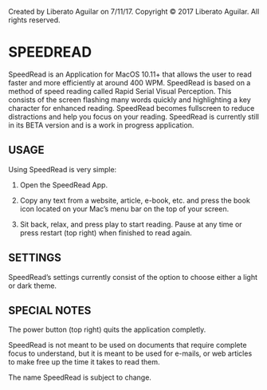 Created by Liberato Aguilar on 7/11/17.
Copyright © 2017 Liberato Aguilar. All rights reserved.

# SPEEDREAD

SpeedRead is an Application for MacOS 10.11+ that allows the user to read faster and more efficiently at around 400 WPM. SpeedRead is based on a method of speed reading called Rapid Serial Visual Perception. This consists of the screen flashing many words quickly and highlighting a key character for enhanced reading. SpeedRead becomes fullscreen to reduce distractions and help you focus on your reading. SpeedRead is currently still in its BETA version and is a work in progress application.

## USAGE

Using SpeedRead is very simple:

1. Open the SpeedRead App.

2. Copy any text from a website, article, e-book, etc. and press the book icon located on your Mac’s menu bar on the top of your screen.

3. Sit back, relax, and press play to start reading. Pause at any time or press restart (top right) when finished to read again.

## SETTINGS

SpeedRead’s settings currently consist of the option to choose either a light or dark theme.

## SPECIAL NOTES

The power button (top right) quits the application completly.

SpeedRead is not meant to be used on documents that require complete focus to understand, but it is meant to be used for e-mails, or web articles to make free up the time it takes to read them.

The name SpeedRead is subject to change.
